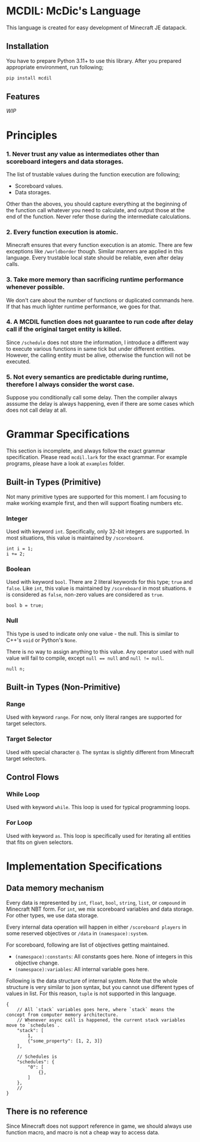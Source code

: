 # MCDIL: McDic's Language

This language is created for easy development of Minecraft JE datapack.

## Installation

You have to prepare Python 3.11+ to use this library.
After you prepared appropriate environment, run following;

```bash
pip install mcdil
```

## Features

*WIP*

# Principles

### 1. Never trust any value as intermediates other than scoreboard integers and data storages.

The list of trustable values during the function execution are following;

- Scoreboard values.
- Data storages.

Other than the aboves, you should capture everything at the beginning of the function call whatever you need to calculate, and output those at the end of the function. Never refer those during the intermediate calculations.

### 2. Every function execution is atomic.

Minecraft ensures that every function execution is an atomic. There are few exceptions like `/worldborder` though.
Similar manners are applied in this language.
Every trustable local state should be reliable, even after delay calls.

### 3. Take more memory than sacrificing runtime performance whenever possible.

We don't care about the number of functions or duplicated commands here.
If that has much lighter runtime performance, we goes for that.

### 4. A MCDIL function does not guarantee to run code after delay call if the original target entity is killed.

Since `/schedule` does not store the information, I introduce a different way to execute various functions in same tick but under different entities.
However, the calling entity must be alive, otherwise the function will not be executed.

### 5. Not every semantics are predictable during runtime, therefore I always consider the worst case.

Suppose you conditionally call some delay.
Then the compiler always asssume the delay is always happening, even if there are some cases which does not call delay at all.

# Grammar Specifications

This section is incomplete, and always follow the exact grammar specification.
Please read `mcdil.lark` for the exact grammar.
For example programs, please have a look at `examples` folder.

## Built-in Types (Primitive)

Not many primitive types are supported for this moment. I am focusing to make working example first, and then will support floating numbers etc.

### Integer

Used with keyword `int`. Specifically, only 32-bit integers are supported. In most situations, this value is maintained by `/scoreboard`.

```
int i = 1;
i += 2;
```

### Boolean

Used with keyword `bool`. There are 2 literal keywords for this type; `true` and `false`. Like `int`, this value is maintained by `/scoreboard` in most situations. `0` is considered as `false`, non-zero values are considered as `true`.

```
bool b = true;
```

### Null

This type is used to indicate only one value - the null. This is similar to C++'s `void` or Python's `None`.

There is no way to assign anything to this value. Any operator used with null value will fail to compile, except `null == null` and `null != null`.

```
null n;
```

## Built-in Types (Non-Primitive)

### Range

Used with keyword `range`. For now, only literal ranges are supported for target selectors.

### Target Selector

Used with special character `@`. The syntax is slightly different from Minecraft target selectors.

## Control Flows

### While Loop

Used with keyword `while`. This loop is used for typical programming loops.

### For Loop

Used with keyword `as`. This loop is specifically used for iterating all entities that fits on given selectors.

# Implementation Specifications

## Data memory mechanism

Every data is represented by `int`, `float`, `bool`, `string`, `list`, or `compound` in Minecraft NBT form.
For `int`, we mix scoreboard variables and data storage.
For other types, we use data storage.

Every internal data operation will happen in either `/scoreboard players` in some reserved objectives or `/data` in `(namespace):system`.

For scoreboard, following are list of objectives getting maintained.

- `(namespace):constants`: All constants goes here. None of integers in this objective change.
- `(namespace):variables`: All internal variable goes here.

Following is the data structure of internal system.
Note that the whole structure is very similar to json syntax,
but you cannot use different types of values in list.
For this reason, `tuple` is not supported in this language.

```jsonc
{
    // All `stack` variables goes here, where `stack` means the concept from computer memory architecture.
    // Whenever async call is happened, the current stack variables move to `schedules`.
    "stack": [
        1,
        {"some_property": [1, 2, 3]}
    ],

    // Schedules is
    "schedules": {
        "0": [
            {},
        ]
    },
    //
}
```

## There is no reference

Since Minecraft does not support reference in game, we should always use function macro,
and macro is not a cheap way to access data.
